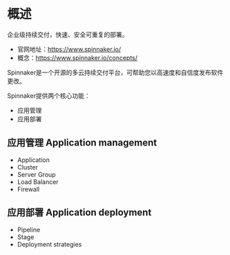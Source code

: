 # 概述

企业级持续交付，快速、安全可重复的部署。

- 官网地址：https://www.spinnaker.io/
- 概念：https://www.spinnaker.io/concepts/

Spinnaker是一个开源的多云持续交付平台，可帮助您以高速度和自信度发布软件更改。

Spinnaker提供两个核心功能：
- 应用管理
- 应用部署

## 应用管理 Application management
- Application
- Cluster
- Server Group
- Load Balancer
- Firewall

## 应用部署 Application deployment
- Pipeline
- Stage
- Deployment strategies

